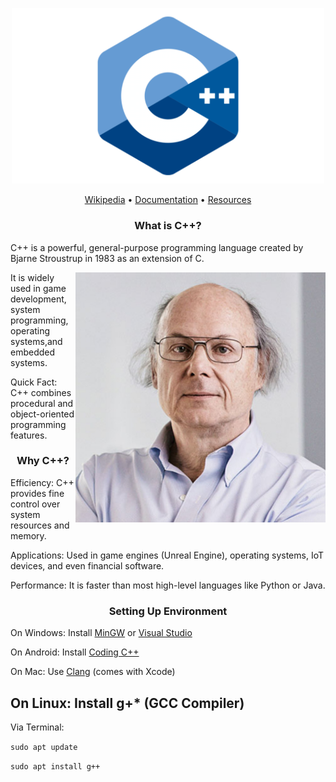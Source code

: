 <p align="center">
<img src="./docs/images/banner.png" width=500alt="CPP"/>
</p>

<p align="center">
<a href="https://en.m.wikipedia.org/wiki/C%2B%2B">Wikipedia</a> •
<a href="https://devdocs.io/cpp/">Documentation</a> •
<a href="https://github.com/SilentKillerSociety/CPP-Programming/tree/main/docs/resources">Resources</a>
</p>

<h3 align="center">What is C++?</h3>

C++ is a powerful, general-purpose programming language created by Bjarne Stroustrup in 1983 as an extension of C.

<img align="right" alt="profile" width="400" src="./docs/images/profile.png">

It is widely used in game development, system programming, operating systems,and embedded systems.

Quick Fact: C++ combines procedural and object-oriented programming features.

<h3 align="center">Why C++?</h3>

Efficiency: C++ provides fine control over system resources and memory.

Applications: Used in game engines (Unreal Engine), operating systems, IoT devices, and even financial software.

Performance: It is faster than most high-level languages like Python or Java.

<h3 align="center">Setting Up Environment</h3>

On Windows: Install [MinGW](https://sourceforge.net/projects/mingw/) or [Visual Studio](https://visualstudio.microsoft.com/the)

On Android: Install [Coding C++](https://play.google.com/store/apps/details?id=com.kvassyu.coding2.cpp)

On Mac: Use [Clang](https://clang.llvm.org/) (comes with Xcode)

On Linux: Install g+* (GCC Compiler)
-
Via Terminal:

``sudo apt update``

``sudo apt install g++``
